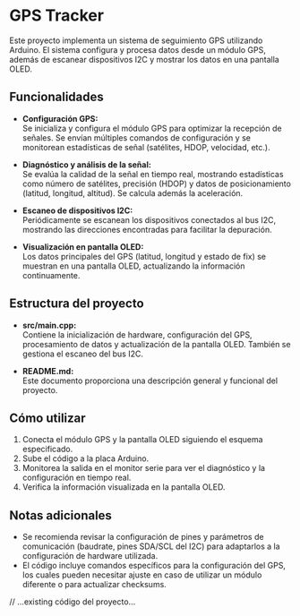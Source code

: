 # GPS Tracker

Este proyecto implementa un sistema de seguimiento GPS utilizando Arduino. El sistema configura y procesa datos desde un módulo GPS, además de escanear dispositivos I2C y mostrar los datos en una pantalla OLED.

## Funcionalidades

- **Configuración GPS:**  
  Se inicializa y configura el módulo GPS para optimizar la recepción de señales. Se envían múltiples comandos de configuración y se monitorean estadísticas de señal (satélites, HDOP, velocidad, etc.).

- **Diagnóstico y análisis de la señal:**  
  Se evalúa la calidad de la señal en tiempo real, mostrando estadísticas como número de satélites, precisión (HDOP) y datos de posicionamiento (latitud, longitud, altitud). Se calcula además la aceleración.

- **Escaneo de dispositivos I2C:**  
  Periódicamente se escanean los dispositivos conectados al bus I2C, mostrando las direcciones encontradas para facilitar la depuración.

- **Visualización en pantalla OLED:**  
  Los datos principales del GPS (latitud, longitud y estado de fix) se muestran en una pantalla OLED, actualizando la información continuamente.

## Estructura del proyecto

- **src/main.cpp:**  
  Contiene la inicialización de hardware, configuración del GPS, procesamiento de datos y actualización de la pantalla OLED. También se gestiona el escaneo del bus I2C.

- **README.md:**  
  Este documento proporciona una descripción general y funcional del proyecto.

## Cómo utilizar

1. Conecta el módulo GPS y la pantalla OLED siguiendo el esquema especificado.
2. Sube el código a la placa Arduino.
3. Monitorea la salida en el monitor serie para ver el diagnóstico y la configuración en tiempo real.
4. Verifica la información visualizada en la pantalla OLED.

## Notas adicionales

- Se recomienda revisar la configuración de pines y parámetros de comunicación (baudrate, pines SDA/SCL del I2C) para adaptarlos a la configuración de hardware utilizada.
- El código incluye comandos específicos para la configuración del GPS, los cuales pueden necesitar ajuste en caso de utilizar un módulo diferente o para actualizar checksums.

// ...existing código del proyecto...
